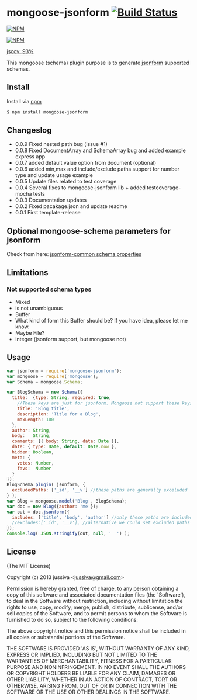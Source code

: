 mongoose-jsonform [![Build Status](https://travis-ci.org/jupe/mongoose-jsonform.png?branch=master)](https://travis-ci.org/jupe/mongoose-jsonform)
=======

[![NPM](https://nodei.co/npm/mongoose-jsonform.png?downloads=true&downloadRank=true&stars=true)](https://nodei.co/npm/mongoose-jsonform/)

[![NPM](https://nodei.co/npm-dl/mongoose-jsonform.png)](https://nodei.co/npm/csv-json/)

[jscov: 93%](http://htmlpreview.github.io/?https://github.com/jupe/mongoose-jsonform/blob/master/test/coverage.html)


This mongoose (schema) plugin purpose is to generate [jsonform](https://github.com/joshfire/jsonform) supported schemas. 


## Install
Install via [npm](https://npmjs.org/package/mongoose-jsonform)
```bash
$ npm install mongoose-jsonform
```

## Changeslog
* 0.0.9 Fixed nested path bug (issue #1)
* 0.0.8 Fixed DocumentArray and SchemaArray bug and added example express app
* 0.0.7 added default value option from document (optional)
* 0.0.6 added min,max and include/exclude paths support for number type and update usage example
* 0.0.5 Update files related to test coverage
* 0.0.4 Several fixes to mongoose-jsonform lib + added testcoverage-mocha tests
* 0.0.3 Documentation updates
* 0.0.2 Fixed pacakage.json and update readme
* 0.0.1 First template-release

## Optional mongoose-schema parameters for jsonform
Check from here: [jsonform-common schema properties](https://github.com/joshfire/jsonform/wiki#wiki-default-common)

## Limitations

### Not supported schema types

* Mixed
 * is not unambiguous
* Buffer
 * What kind of form this Buffer should be? If you have idea, please let me know.
  * Maybe File?
* integer  (jsonform support, but mongoose not)

## Usage

```js
var jsonform = require('mongoose-jsonform');
var mongoose = require('mongoose');
var Schema = mongoose.Schema;

var BlogSchema = new Schema({
  title:  {type: String, required: true,
    //These keys are just for jsonform. Mongoose not support these keys. 
    title: 'Blog title',
    description: 'Title for a Blog',
    maxLength: 100
  },
  author: String,
  body:   String,
  comments: [{ body: String, date: Date }],
  date: { type: Date, default: Date.now },
  hidden: Boolean,
  meta: {
    votes: Number,
    favs:  Number
  }
});
BlogSchema.plugin( jsonform, {
  excludedPaths: ['_id', '__v'] //these paths are generally exceluded
} );
var Blog = mongoose.model('Blog', BlogSchema);
var doc = new Blog({author: 'me'});
var out = doc.jsonform({
  includes: ['title', 'body', 'author'] //only these paths are included in json schema
  //excludes:['_id', '__v'], //alternative we could set excluded paths
});
console.log( JSON.stringify(out, null, '  ') );
```

## License 

(The MIT License)

Copyright (c) 2013 jussiva &lt;jussiva@gmail.com&gt;

Permission is hereby granted, free of charge, to any person obtaining
a copy of this software and associated documentation files (the
'Software'), to deal in the Software without restriction, including
without limitation the rights to use, copy, modify, merge, publish,
distribute, sublicense, and/or sell copies of the Software, and to
permit persons to whom the Software is furnished to do so, subject to
the following conditions:

The above copyright notice and this permission notice shall be
included in all copies or substantial portions of the Software.

THE SOFTWARE IS PROVIDED 'AS IS', WITHOUT WARRANTY OF ANY KIND,
EXPRESS OR IMPLIED, INCLUDING BUT NOT LIMITED TO THE WARRANTIES OF
MERCHANTABILITY, FITNESS FOR A PARTICULAR PURPOSE AND NONINFRINGEMENT.
IN NO EVENT SHALL THE AUTHORS OR COPYRIGHT HOLDERS BE LIABLE FOR ANY
CLAIM, DAMAGES OR OTHER LIABILITY, WHETHER IN AN ACTION OF CONTRACT,
TORT OR OTHERWISE, ARISING FROM, OUT OF OR IN CONNECTION WITH THE
SOFTWARE OR THE USE OR OTHER DEALINGS IN THE SOFTWARE.
